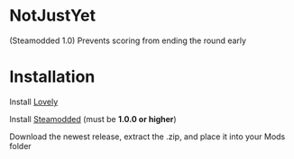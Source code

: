 # NotJustYet
(Steamodded 1.0) Prevents scoring from ending the round early

# Installation

Install [Lovely](https://github.com/ethangreen-dev/lovely-injector)


Install [Steamodded](https://github.com/Steamopollys/Steamodded) (must be **1.0.0 or higher**)


Download the newest release, extract the .zip, and place it into your Mods folder

